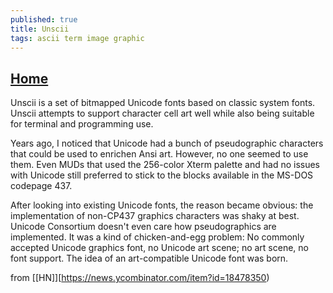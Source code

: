 ```yaml
---
published: true
title: Unscii
tags: ascii term image graphic
---
```

## [Home](http://pelulamu.net/unscii/)

Unscii is a set of bitmapped Unicode fonts based on classic system fonts. Unscii attempts to support character cell art well while also being suitable for terminal and programming use.

Years ago, I noticed that Unicode had a bunch of pseudographic characters that could be used to enrichen Ansi art. However, no one seemed to use them. Even MUDs that used the 256-color Xterm palette and had no issues with Unicode still preferred to stick to the blocks available in the MS-DOS codepage 437.

After looking into existing Unicode fonts, the reason became obvious: the implementation of non-CP437 graphics characters was shaky at best. Unicode Consortium doesn't even care how pseudographics are implemented. It was a kind of chicken-and-egg problem: No commonly accepted Unicode graphics font, no Unicode art scene; no art scene, no font support. The idea of an art-compatible Unicode font was born.

from [\[HN\]][https://news.ycombinator.com/item?id=18478350)